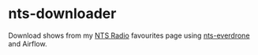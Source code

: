 # nts-downloader

Download shows from my [NTS Radio](https://www.nts.live/) favourites page using [nts-everdrone](https://github.com/everdrone/nts) and Airflow.


